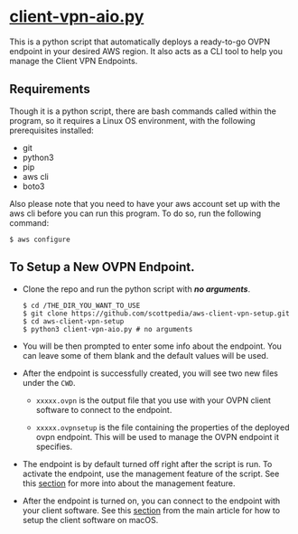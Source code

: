 # [client-vpn-aio.py](../client-vpn-aio.py)

This is a python script that automatically deploys a ready-to-go OVPN endpoint in your desired AWS region. It also acts as a CLI tool to help you manage the Client VPN Endpoints.

## Requirements

Though it is a python script, there are bash commands called within the program, so it requires a Linux OS environment, with the following prerequisites installed:

- git
- python3
- pip
- aws cli
- boto3

Also please note that you need to have your aws account set up with the aws cli before you can run this program. To do so, run the following command:
```shell
$ aws configure
```

## To Setup a New OVPN Endpoint.

- Clone the repo and run the python script with ***no arguments***.
    
    ```shell
    $ cd /THE_DIR_YOU_WANT_TO_USE
    $ git clone https://github.com/scottpedia/aws-client-vpn-setup.git
    $ cd aws-client-vpn-setup
    $ python3 client-vpn-aio.py # no arguments
    ```

- You will be then prompted to enter some info about the endpoint. You can leave some of them blank and the default values will be used.

- After the endpoint is successfully created, you will see two new files under the `CWD`.

    - `xxxxx.ovpn` is the output file that you use with your OVPN client software to connect to the endpoint.

    - `xxxxx.ovpnsetup` is the file containing the properties of the deployed ovpn endpoint. This will be used to manage the OVPN endpoint it specifies.

- The endpoint is by default turned off right after the script is run. To activate the endpoint, use the management feature of the script. See this [section](#To-manage-an-existing-OVPN-endpoint) for more into about the management feature.

- After the endpoint is turned on, you can connect to the endpoint with your client software. See this [section](../README.md#how-to-set-up-the-client-for-the-vpn-server) from the main article for how to setup the client software on macOS.


